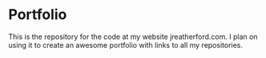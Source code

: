 Portfolio
=========

This is the repository for the code at my website jreatherford.com.  I plan on using it to create an awesome portfolio with links to all my repositories.
